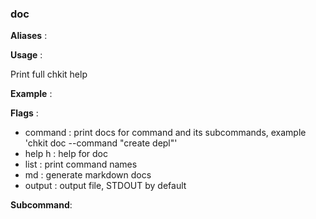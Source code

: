 
### doc

**Aliases**   :



**Usage**     :

Print full chkit help

**Example**   :



**Flags**     :

  + command  : print docs for command and its subcommands, example 'chkit doc --command "create depl"'
  + help h : help for doc
  + list  : print command names
  + md  : generate markdown docs
  + output  : output file, STDOUT by default
  

**Subcommand**:

  

